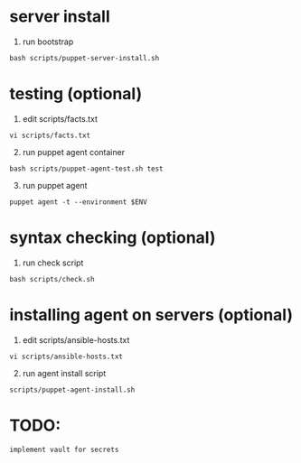 # server install
1. run bootstrap
```
bash scripts/puppet-server-install.sh
```

# testing (optional)
1. edit scripts/facts.txt
```
vi scripts/facts.txt
```
2. run puppet agent container
```
bash scripts/puppet-agent-test.sh test
```
3. run puppet agent
```
puppet agent -t --environment $ENV
```

# syntax checking (optional)
1. run check script
```
bash scripts/check.sh
```

# installing agent on servers (optional)
1. edit scripts/ansible-hosts.txt
```
vi scripts/ansible-hosts.txt
```
2. run agent install script
```
scripts/puppet-agent-install.sh
```

# TODO:
```
implement vault for secrets
```
